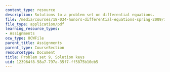 ```yaml
---
content_type: resource
description: Solutions to a problem set on differential equations.
file: /media/courses/18-034-honors-differential-equations-spring-2009/123964f858a7797a35f7ff5875b10eb5_MIT18_034s09_sol_pset09.pdf
file_type: application/pdf
learning_resource_types:
- Assignments
ocw_type: OCWFile
parent_title: Assignments
parent_type: CourseSection
resourcetype: Document
title: Problem set 9, Solution keys
uid: 123964f8-58a7-797a-35f7-ff5875b10eb5
---
```

